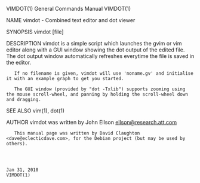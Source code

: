 VIMDOT(1)                                                                                  General Commands Manual                                                                                  VIMDOT(1)



NAME
       vimdot - Combined text editor and dot viewer

SYNOPSIS
       vimdot [file]

DESCRIPTION
       vimdot  is  a simple script which launches the gvim or vim editor along with a GUI window showing the dot output of the edited file.  The dot output window automatically refreshes everytime the file
       is saved in the editor.

       If no filename is given, vimdot will use 'noname.gv' and initialise it with an example graph to get you started.

       The GUI window (provided by "dot -Txlib") supports zooming using the mouse scroll-wheel, and panning by holding the scroll-wheel down and dragging.

SEE ALSO
       vim(1), dot(1)

AUTHOR
       vimdot was written by John Ellson <ellson@research.att.com>

       This manual page was written by David Claughton <dave@eclecticdave.com>, for the Debian project (but may be used by others).



                                                                                                 Jan 31, 2010                                                                                       VIMDOT(1)
